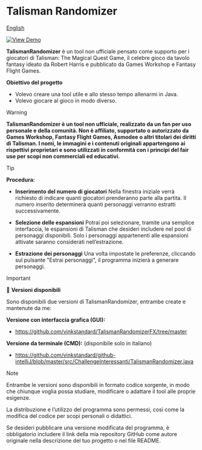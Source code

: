 # Talisman Randomizer

[English](README.md)

[![View Demo](https://img.shields.io/badge/▶%20View%20Demo-gray)](img/clip.gif)

**TalismanRandomizer** è un tool non ufficiale pensato come supporto per i giocatori di Talisman: The Magical Quest Game, il celebre gioco da tavolo fantasy ideato da Robert Harris e pubblicato da Games Workshop e Fantasy Flight Games.

**Obiettivo del progetto**

- Volevo creare una tool utile e allo stesso tempo allenarmi in Java.
- Volevo giocare al gioco in modo diverso.

> [!WARNING]
> **TalismanRandomizer è un tool non ufficiale, realizzato da un fan per uso personale e della comunità.
> Non è affiliato, supportato o autorizzato da Games Workshop, Fantasy Flight Games, Asmodee o altri titolari dei diritti di Talisman.
> I nomi, le immagini e i contenuti originali appartengono ai rispettivi proprietari e sono utilizzati in conformità con i principi del fair use per scopi non commerciali ed educativi.**

> [!TIP]
> **Procedura:** 
> - **Inserimento del numero di giocatori**
>  Nella finestra iniziale verrà richiesto di indicare quanti giocatori prenderanno parte alla partita. Il numero inserito determinerà quanti personaggi verranno estratti successivamente.
> 
> - **Selezione delle espansioni**
> Potrai poi selezionare, tramite una semplice interfaccia, le espansioni di Talisman che desideri includere nel pool di personaggi disponibili. Solo i personaggi appartenenti alle espansioni attivate saranno considerati
> nell’estrazione.
>
> - **Estrazione dei personaggi**
> Una volta impostate le preferenze, cliccando sul pulsante "Estrai personaggi", il programma inizierà a generare personaggi.

> [!IMPORTANT]  
> 🔗 **Versioni disponibili**
>
> Sono disponibili due versioni di TalismanRandomizer, entrambe create e mantenute da me:
>
> **Versione con interfaccia grafica (GUI):**
> - https://github.com/vinkstandard/TalismanRandomizerFX/tree/master
>
> **Versione da terminale (CMD):** (disponibile solo in italiano)
> - https://github.com/vinkstandard/github-intelliJ/blob/master/src/ChallengeInteressanti/TalismanRandomizer.java

> [!NOTE]
> Entrambe le versioni sono disponibili in formato codice sorgente, in modo che chiunque voglia possa studiare, modificare o adattare il tool alle proprie esigenze.
>
> La distribuzione e l’utilizzo del programma sono permessi, così come la modifica del codice per scopi personali o didattici.
>
> Se desideri pubblicare una versione modificata del programma, è obbligatorio includere il link della mia repository GitHub come autore originale nella descrizione del tuo progetto o nel file README.
